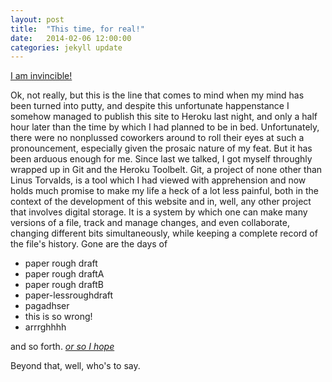 ```yaml
---
layout: post
title:  "This time, for real!"
date:   2014-02-06 12:00:00
categories: jekyll update
---
```


[I am invincible!](http://youtu.be/cKO0RrM7LvI)

Ok, not really, but this is the line that comes to mind when my mind has been turned into putty, and despite this unfortunate happenstance I somehow managed to publish this site to Heroku last night, and only a half hour later than the time by which I had planned to be in bed. Unfortunately, there were no nonplussed coworkers around to roll their eyes at such a pronouncement, especially given the prosaic nature of my feat. But it has been arduous enough for me. Since last we talked, I got myself throughly wrapped up in Git and the Heroku Toolbelt. Git, a project of none other than Linus Torvalds, is a tool which I had viewed with apprehension and now holds much promise to make my life a heck of a lot less painful, both in the context of the development of this website and in, well, any other project that involves digital storage. It is a system by which one can make many versions of a file, track and manage changes, and even collaborate, changing different bits simultaneously, while keeping a complete record of the file's history. Gone are the days of 

-  paper rough draft 
-  paper rough draftA 
-  paper rough draftB
-  paper-lessroughdraft 
-  pagadhser 
-  this is so wrong! 
-  arrrghhhh

and so forth. [*or so I hope*](http://www.xkcd.com/1296) 

Beyond that, well, who's to say. 